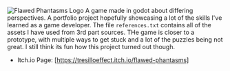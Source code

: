![Flawed Phantasms Logo](https://img.itch.zone/aW1nLzE1OTQ2MDg4LnBuZw==/original/3O%2FgrO.png)
A game made in godot about differing perspectives. A portfolio project hopefully showcasing a lot of the skills I've learned as a game developer. The file `references.txt` contains all of the assets I have used from 3rd part sources. THe game is closer to a prototype, with multiple ways to get stuck and a lot of the puzzles being not great. I still think its fun how this project turned out though.

- Itch.io Page: [https://tresilloeffect.itch.io/flawed-phantasms]
